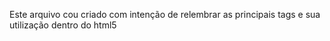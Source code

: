 Este arquivo cou criado com intenção de relembrar as principais tags e sua utilização dentro do html5
